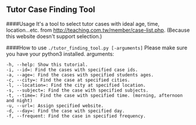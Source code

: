 ## Tutor Case Finding Tool


####Usage
It's a tool to select tutor cases with ideal age, time, location...etc. from http://teaching.com.tw/member/case-list.php.
(Because this website doesn't support selection.)


####How to use
```./tutor_finding_tool.py [-arguments]```
Please make sure you have your python3 installed.
arguments:

    -h, --help: Show this tutorial.
	-i, --id=: Find the cases with specified case ids.
	-a, --age=: Find the cases with specified students ages.
	-c, --city=: Find the case at specified cities.
	-l, --location=: Find the city at specified location.
	-s, --subject=: Find the case with specified subjects.
	-t, --time=: Find the case with specified time. (morning, afternoon and night)
	-u, --url=: Assign specified website.
	-d, --day=: Find the case with specified day.
	-f, --frequent: Find the case in specified frequency.
